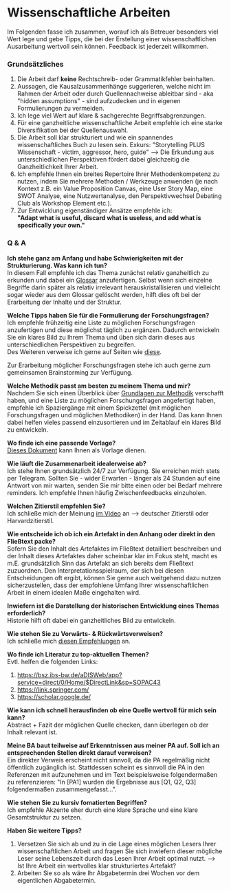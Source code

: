 # Wissenschaftliche Arbeiten
Im Folgenden fasse ich zusammen, worauf ich als Betreuer besonders viel Wert lege und gebe Tipps, die bei der Erstellung einer wissenschaftlichen Ausarbeitung wertvoll sein können. Feedback ist jederzeit willkommen.

### Grundsätzliches
1. Die Arbeit darf **keine** Rechtschreib- oder Grammatikfehler beinhalten.  
2. Aussagen, die Kausalzusammenhänge suggerieren, welche nicht im Rahmen der Arbeit oder durch Quellennachweise ableitbar sind - aka "hidden assumptions" - sind aufzudecken und in eigenen Formulierungen zu vermeiden.  
3. Ich lege viel Wert auf klare & sachgerechte Begriffsabgrenzungen.  
4. Für eine ganzheitliche wissenschaftliche Arbeit empfehle ich eine starke Diversifikation bei der Quellenauswahl.     
5. Die Arbeit soll klar strukturiert und wie ein spannendes wissenschaftliches Buch zu lesen sein. Exkurs: "Storytelling PLUS Wissenschaft - victim, aggressor, hero, guide" --> Die Erkundung aus unterschiedlichen Perspektiven fördert dabei gleichzeitig die Ganzheitlichkeit Ihrer Arbeit.    
6. Ich empfehle Ihnen ein breites Repertoire Ihrer Methodenkompetenz zu nutzen, indem Sie mehrere Methoden / Werkzeuge anwenden (je nach Kontext z.B. ein Value Proposition Canvas, eine User Story Map, eine SWOT Analyse, eine Nutzwertanalyse, den Perspektivwechsel Debating Club als Workshop Element etc.).   
7. Zur Entwicklung eigenständiger Ansätze empfehle ich:  
**"Adapt what is useful, discard what is useless, and add what is specifically your own."**


### Q & A
**Ich stehe ganz am Anfang und habe Schwierigkeiten mit der Strukturierung. Was kann ich tun?**  
In diesem Fall empfehle ich das Thema zunächst relativ ganzheitlich zu erkunden und dabei ein [Glossar](https://www.lektorat-bachelorarbeit.de/glossar-erstellen/) anzufertigen. Selbst wenn sich einzelne Begriffe darin später als relativ irrelevant herauskristallisieren und vielleicht sogar wieder aus dem Glossar gelöscht werden, hilft dies oft bei der Erarbeitung der Inhalte und der Struktur.  

**Welche Tipps haben Sie für die Formulierung der Forschungsfragen?**  
Ich empfehle frühzeitig eine Liste zu möglichen Forschungsfragen anzufertigen und diese möglichst täglich zu ergänzen. Dadurch entwickeln Sie ein klares Bild zu Ihrem Thema und üben sich darin dieses aus unterschiedlichen Perspektiven zu begreifen.  
Des Weiteren verweise ich gerne auf Seiten wie [diese](https://www.scribbr.de/anfang-abschlussarbeit/forschungsfrage-formulieren/). 

Zur Erarbeitung möglicher Forschungsfragen stehe ich auch gerne zum gemeinsamen Brainstorming zur Verfügung.  

**Welche Methodik passt am besten zu meinem Thema und mir?**  
Nachdem Sie sich einen Überblick über [Grundlagen zur Methodik](https://www.scribbr.de/category/methodik/) verschafft haben, und eine Liste zu möglichen Forschungsfragen angefertigt haben, empfehle ich Spaziergänge mit einem Spickzettel (mit möglichen Forschungsfragen und möglichen Methodiken) in der Hand. Das kann Ihnen dabei helfen vieles passend einzusortieren und im Zeitablauf ein klares Bild zu entwickeln.  

**Wo finde ich eine passende Vorlage?**  
[Dieses Dokument](https://github.com/pfisterer/DHBW_LaTeX_Template/blob/master/master.pdf) kann Ihnen als Vorlage dienen.

**Wie läuft die Zusammenarbeit idealerweise ab?**  
Ich stehe Ihnen grundsätzlich 24/7 zur Verfügung. Sie erreichen mich stets per Telegram. Sollten Sie - wider Erwarten - länger als 24 Stunden auf eine Antwort von mir warten, senden Sie mir bitte einen oder bei Bedarf mehrere reminders. Ich empfehle Ihnen häufig Zwischenfeedbacks einzuholen.  

**Welchen Zitierstil empfehlen Sie?**  
Ich schließe mich der Meinung [im Video](https://www.youtube.com/watch?v=d-zk0EA7NJA&feature=youtu.be) an --> deutscher Zitierstil oder Harvardzitierstil.

**Wie entscheide ich ob ich ein Artefakt in den Anhang oder direkt in den Fließtext packe?**  
Sofern Sie den Inhalt des Artefaktes im Fließtext detailliert beschreiben und der Inhalt dieses Artefaktes daher scheinbar klar im Fokus steht, macht es m.E. grundsätzlich Sinn das Artefakt an sich bereits dem Fließtext zuzuordnen. Den Interpretationsspielraum, der sich bei diesen Entscheidungen oft ergibt, können Sie gerne auch weitgehend dazu nutzen sicherzustellen, dass der empfohlene Umfang Ihrer wissenschaftlichen Arbeit in einem idealen Maße eingehalten wird.  

**Inwiefern ist die Darstellung der historischen Entwicklung eines Themas erforderlich?**  
Historie hilft oft dabei ein ganzheitliches Bild zu entwickeln.  

**Wie stehen Sie zu Vorwärts- & Rückwärtsverweisen?**  
Ich schließe mich [diesen Empfehlungen](https://www.thema-abschlussarbeit.de/querverweise-in-der-thesis/) an.  

**Wo finde ich Literatur zu top-aktuellen Themen?**  
Evtl. helfen die folgenden Links:
1. https://bsz.ibs-bw.de/aDISWeb/app?service=direct/0/Home/$DirectLink&sp=SOPAC43
2. https://link.springer.com/ 
3. https://scholar.google.de/  

**Wie kann ich schnell herausfinden ob eine Quelle wertvoll für mich sein kann?**  
Abstract + Fazit der möglichen Quelle checken, dann überlegen ob der Inhalt relevant ist.

**Meine BA baut teilweise auf Erkenntnissen aus meiner PA auf. Soll ich an entsprechenden Stellen direkt darauf verweisen?**  
Ein direkter Verweis erscheint nicht sinnvoll, da die PA regelmäßig nicht öffentlich zugänglich ist. Stattdessen scheint es sinnvoll die PA in den Referenzen mit aufzunehmen und im Text beispielsweise folgendermaßen zu referenzieren: "In [PA1] wurden die Ergebnisse aus [Q1, Q2, Q3] folgendermaßen zusammengefasst...". 

**Wie stehen Sie zu kursiv fomatierten Begriffen?**  
Ich empfehle Akzente eher durch eine klare Sprache und eine klare Gesamtstruktur zu setzen.   

**Haben Sie weitere Tipps?**  
1. Versetzen Sie sich ab und zu in die Lage eines möglichen Lesers Ihrer wissenschaftlichen Arbeit und fragen Sie sich inwiefern dieser mögliche Leser seine Lebenszeit durch das Lesen Ihrer Arbeit optimal nutzt. --> Ist Ihre Arbeit ein wertvolles klar strukturiertes Artefakt?    
2. Arbeiten Sie so als wäre Ihr Abgabetermin drei Wochen vor dem eigentlichen Abgabetermin.  


